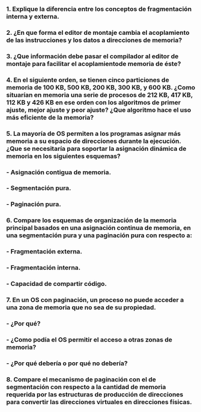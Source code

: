 ### 1. Explique la diferencia entre los conceptos de fragmentación interna y externa.
### 2. ¿En que forma el editor de montaje cambia el acoplamiento de las instrucciones y los datos a direcciones de memoria?
### 3. ¿Que información debe pasar el compilador al editor de montaje para facilitar el acoplamientode memoria de éste?
### 4. En el siguiente orden, se tienen cinco particiones de memoria de 100 KB, 500 KB, 200 KB, 300 KB, y 600 KB. ¿Como situarían en memoria una serie de procesos de 212 KB, 417 KB, 112 KB y 426 KB en ese orden con los algoritmos de primer ajuste, mejor ajuste y peor ajuste? ¿Que algoritmo hace el uso más eficiente de la memoria?
### 5. La mayoría de OS permiten a los programas asignar más memoria a su espacio de direcciones durante la ejecución. ¿Que se necesitaría para soportar la asignación dinámica de memoria en los siguientes esquemas?
### - Asignación contigua de memoria.
### - Segmentación pura.
### -  Paginación pura.
### 6. Compare los esquemas de organización de la memoria principal basados en una asignación continua de memoria, en una segmentación pura y una paginación pura con respecto a:
### - Fragmentación externa.
### - Fragmentación interna.
### - Capacidad de compartir código.
### 7. En un OS con paginación, un proceso no puede acceder a una zona de memoria que no sea de su propiedad.
### - ¿Por qué?
### - ¿Como podía el OS permitir el acceso a otras zonas de memoria?
### - ¿Por qué debería o por qué no debería?
### 8. Compare el mecanismo de paginación con el de segmentación con respecto a la cantidad de memoria requerida por las estructuras de producción de direcciones para convertir las direcciones virtuales en direcciones físicas.
